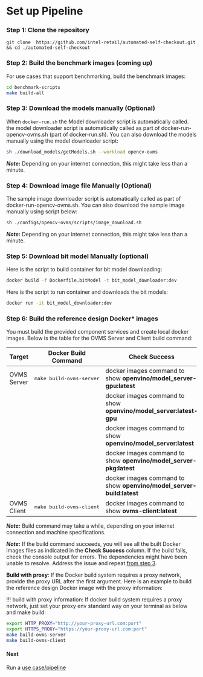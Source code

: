 # Set up Pipeline

### Step 1: Clone the repository

```
git clone  https://github.com/intel-retail/automated-self-checkout.git && cd ./automated-self-checkout
```

### Step 2: Build the benchmark images (coming up)

For use cases that support benchmarking, build the benchmark images:

```bash
cd benchmark-scripts
make build-all
```

### Step 3: Download the models manually (Optional)

When `docker-run.sh` the Model downloader script is automatically called. the model downloader script is automatically called as part of docker-run-opencv-ovms.sh (part of docker-run.sh). You can also download the models manually using the model downloader script:

```bash
sh ./download_models/getModels.sh --workload opencv-ovms
```

**_Note:_**  Depending on your internet connection, this might take less than a minute.


### Step 4: Download image file Manually (Optional)

The sample image downloader script is automatically called as part of docker-run-opencv-ovms.sh. You can also download the sample image manually using script below:

```bash
sh ./configs/opencv-ovms/scripts/image_download.sh 
```

**_Note:_** Depending on your internet connection, this might take less than a minute.


### Step 5: Download bit model Manually (optional)

Here is the script to build container for bit model downloading:

```bash
docker build -f Dockerfile.bitModel -t bit_model_downloader:dev
```

Here is the script to run container and downloads the bit models:

```bash
docker run -it bit_model_downloader:dev
```

### Step 6: Build the reference design Docker* images

You must build the provided component services and create local docker images. Below is the table for the OVMS Server and Client build command:

| Target                            | Docker Build Command               | Check Success                                                          |
| ----------------------------------| -----------------------------------|------------------------------------------------------------------------|
| OVMS Server                       | <pre>make build-ovms-server</pre>  | docker images command to show <b>openvino/model_server-gpu:latest</b>  |
|                                   |                                    | docker images command to show <b>openvino/model_server:latest-gpu</b>  |
|                                   |                                    | docker images command to show <b>openvino/model_server:latest</b>      |
|                                   |                                    | docker images command to show <b>openvino/model_server-pkg:latest</b>  |
|                                   |                                    | docker images command to show <b>openvino/model_server-build:latest</b>|
| OVMS Client                       | <pre>make build-ovms-client</pre>  | docker images command to show <b>ovms-client:latest</b>                |

**_Note:_** Build command may take a while, depending on your internet connection and machine specifications.

**_Note:_** If the build command succeeds, you will see all the built Docker images files as indicated in the **Check Success** column. If the build fails, check the console output for errors. The dependencies might have been unable to resolve. Address the issue and repeat [from step 3](/pipelinesetup.md#step-3).

**Build with proxy**: If the Docker build system requires a proxy network, provide the proxy URL after the first argument. Here is an example to build the reference design Docker image with the proxy information:

!!! build with proxy information:
    If docker build system requires a proxy network, just set your proxy env standard way on your terminal as below and make build:
```bash
export HTTP_PROXY="http://your-proxy-url.com:port"
export HTTPS_PROXY="https://your-proxy-url.com:port"
make build-ovms-server
make build-ovms-client
```



#### Next

Run a [use case/pipeline](./pipelinerun.md)
